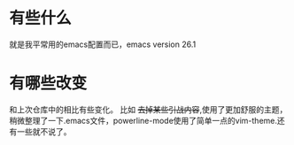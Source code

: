 # 有些什么
就是我平常用的emacs配置而已，emacs version 26.1

# 有哪些改变
和上次仓库中的相比有些变化。
比如 ~~去掉某些引战内容~~,使用了更加舒服的主题，稍微整理了一下.emacs文件，powerline-mode使用了简单一点的vim-theme.还有一些就不说了。
